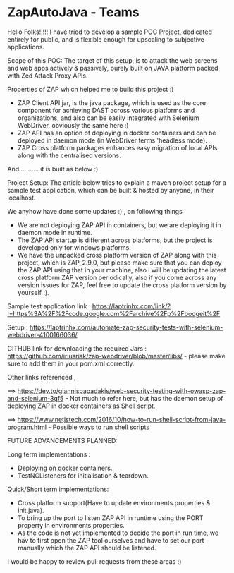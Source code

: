 # ZapAutoJava - Teams

Hello Folks!!!!! I have tried to develop a sample POC Project, dedicated entirely for public, and is flexible enough for upscaling to subjective applications.

Scope of this POC:
    The target of this setup, is to attack the web screens and web apps actively & passively, purely built on JAVA platform packed with Zed Attack Proxy APIs.


Properties of ZAP which helped me to build this project :)
* ZAP Client API jar, is the java package, which is used as the core component for achieving DAST across various platforms and organizations, and also can be easily integrated with Selenium WebDriver, obviously the same here :)
* ZAP API has an option of deploying in docker containers and can be deployed in daemon mode (in WebDriver terms 'headless mode).
* ZAP Cross platform packages enhances easy migration of local APIs along with the centralised versions.



And...........  it is built as below :)

Project Setup: 
The article below tries to explain a maven project setup for a sample test application, which can be built & hosted by anyone, in their localhost.

We anyhow have done some updates :) , on following things
* We are not deploying ZAP API in containers, but we are deploying it in daemon mode in runtime.
* The ZAP API startup is different across platforms, but the project is developed only for windows platforms.
* We have the unpacked cross platform version of ZAP along with this project, which is ZAP_2.9.0, but please make sure that you can deploy the  ZAP API using that in your machine, also i will be updating the latest cross platform ZAP version periodically, also if you come across any version issues for ZAP, feel free to update the cross platform version by yourself :).


Sample test application link :
    https://laptrinhx.com/link/?l=https%3A%2F%2Fcode.google.com%2Farchive%2Fp%2Fbodgeit%2F

Setup :
https://laptrinhx.com/automate-zap-security-tests-with-selenium-webdriver-4100166036/

GITHUB link for downloading the required Jars :
https://github.com/iriusrisk/zap-webdriver/blob/master/libs/ - please make sure to add them in your pom.xml correctly.
    
    
Other links referenced ,

==> https://dev.to/giannispapadakis/web-security-testing-with-owasp-zap-and-selenium-3gf5 - Not much to refer here, but has the daemon setup of deploying ZAP in docker containers as Shell script.

==> https://www.netjstech.com/2016/10/how-to-run-shell-script-from-java-program.html - Possible ways to run shell scripts



FUTURE ADVANCEMENTS PLANNED:

Long term implementations :
* Deploying on docker containers.
* TestNGListeners for initialisation & teardown.

Quick/Short term implementations:
* Cross platform support(Have to update environments.properties & init.java).
* To bring up the port to listen ZAP API in runtime using the PORT property in environments.properties.
* As the code is not yet implemented to decide the port in run time, we hav to first open the ZAP tool ourselves and have to set our port manually which the ZAP API should be listened.

I would be happy to review pull requests from these areas  :)
